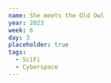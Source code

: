 ```yaml
---
name: She meets the Old Owl
year: 2023
week: 6
day: 3
placeholder: true
tags:
  - SciFi
  - Cyberspace
---
```

